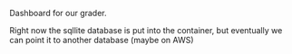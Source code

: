 Dashboard for our grader.

Right now the sqllite database is put into the container, but eventually we can point it to another database (maybe on AWS)